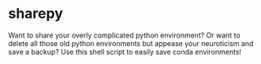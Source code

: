 # sharepy
Want to share your overly complicated python environment? Or want to delete all those old python environments but appease your neuroticism and save a backup? Use this shell script to easily save conda environments!
